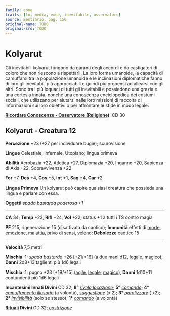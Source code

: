 ```yaml
---
family: eone
traits: [ln, media, eone, inevitabile, osservatore]
source: Bestiario, pag. 156
original-name: TODO
original-srd: TODO
---
```


# Kolyarut

Gli inevitabili kolyarut fungono da garanti degli accordi e da castigatori di
coloro che non riescono a rispettarli. La loro forma umanoide, la capacità di
camuffarsi tra la popolazione umanoide e le inclinazioni diplomatiche fanno di
loro gli inevitabili più approcciabili e quindi più propensi ad allearsi con gli
altri. Sono tra i più loquaci di tutti gli inevitabili e possiedono una grazia e
una cortesia innata, nonché una conoscenza enciclopedica dei costumi sociali,
che utilizzano per aiutarsi nelle loro missioni di raccolta di informazioni sui
loro obiettivi o per affrontare le sfide in modo legale.

**[Ricordare Conoscenze - Osservatore (Religione)](/azioni/abilita/ricordare-conoscenze)**:
CD 30

## Kolyarut - Creatura 12

**Percezione** +23 (+27 per individuare bugie); scurovisione

**Lingue** Celestiale, Infernale, Utopiano; lingua primeva

**Abilità** Acrobazia +22, Atletica +27, Diplomazia +20, Inganno +20, Sapienza
di Axis +22, Sopravvivenza +22

**For** +7, **Des** +4, **Cos** +5, **Int** +1, **Sag** +4, **Car** +2

**Lingua Primeva** Un kolyarut può capire qualsiasi creatura che possieda una
lingua e parlare con essa.

**Oggetti** _spada bastarda poderosa +1_

---

**CA** 34; **Temp** +23, **Rifl** +24, **Vol** +22; status +1 a tutti i TS
contro magia

**PF** 215, rigenerazione 15 (disattivata da caotico); **Immunità** effetti di
[morte](/tratti/morte), [emozione](/tratti/emozione),
[malattia](/tratti/malattia), [privo di sensi](/condizioni/privo-di-sensi),
[veleno](/tratti/veleno); **Debolezze** caotico 15

---

**Velocità** 7,5 metri

**Mischia** :1: _spada bastarda_ +26 \[+21/+16]
([a due mani d12](/tratti/a-due-mani), [legale](/tratti/legale),
[magico](/tratti/magico)), **Danni** 2d8+13 taglienti più 1d6 legali

**Mischia** :1: pugno +23 \[+19/+15] ([agile](/tratti/agile),
[legale](/tratti/legale), [magico](/tratti/magico)), **Danni** 1d10+11
contundenti più 1d6 legali

**Incantesimi Innati Divini** CD 32; **8°**
_[rivela locazione](/incantesimi/rivela-locazione)_; **5°**
_[comando](/incantesimi/comando)_; **4°**
_[camuffamento illusorio](/incantesimi/camuffamento-illusorio)_ (a volontà),
_[suggestione](/incantesimi/suggestione)_ (x 2); **3°**
_[paralizzare](/incantesimi/paralizzare)_ ( x2); **2°**
_[invisibilità](/incantesimi/invisibilita)_ (solo se stesso); **1°**
_[comando](/incantesimi/comando)_ (a volontà)

**[Rituali](/incantesimi/rituali) Divini** CD 32;
_[costrizione](/incantesimi/rituali)_
